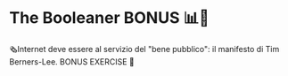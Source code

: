 # The Booleaner BONUS  📊📇

🗞Internet deve essere al servizio del "bene pubblico": il manifesto di Tim Berners-Lee. BONUS EXERCISE  📰 

